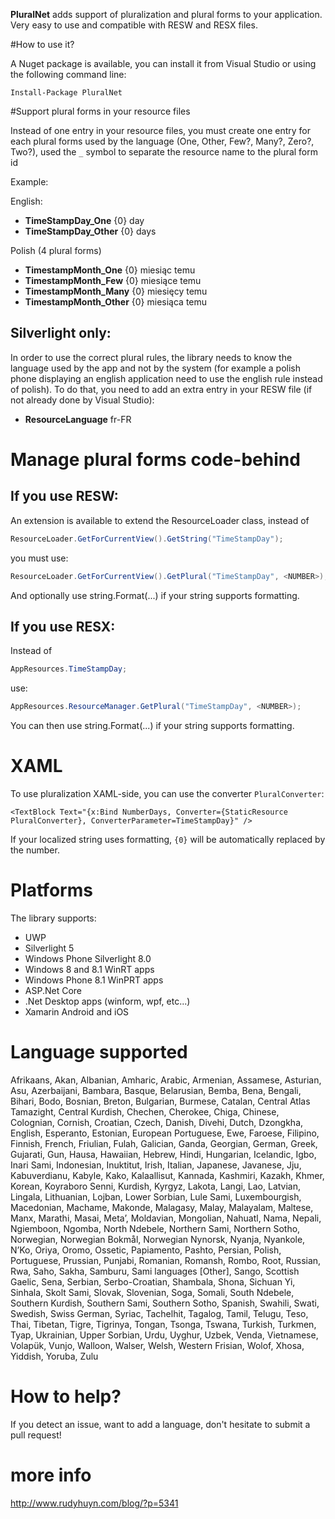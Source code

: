 __PluralNet__ adds support of pluralization and plural forms to your application. Very easy to use and compatible with RESW and RESX files.

#How to use it?

A Nuget package is available, you can install it from Visual Studio or using the following command line:

```nuget
Install-Package PluralNet
```

#Support plural forms in your resource files

Instead of one entry in your resource files, you must create one entry for each plural forms used by the language (One, Other, Few?, Many?, Zero?, Two?), used the ``_`` symbol to separate the resource name to the plural form id

Example:

English:
* __TimeStampDay_One__     {0} day
* __TimeStampDay_Other__   {0} days

Polish (4 plural forms)
* __TimestampMonth_One__	{0} miesiąc temu
* __TimestampMonth_Few__	{0} miesiące temu
* __TimestampMonth_Many__	{0} miesięcy temu
* __TimestampMonth_Other__	{0} miesiąca temu

## Silverlight only:

In order to use the correct plural rules, the library needs to know the language used by the app and not by the system (for example a polish phone displaying an english application need to use the english rule instead of polish).
To do that, you need to add an extra entry in your RESW file (if not already done by Visual Studio):


* __ResourceLanguage__	fr-FR

# Manage plural forms code-behind

## If you use RESW:

An extension is available to extend the ResourceLoader class, instead of

```csharp
ResourceLoader.GetForCurrentView().GetString("TimeStampDay");
```

you must use:

```csharp
ResourceLoader.GetForCurrentView().GetPlural("TimeStampDay", <NUMBER>);
```

And optionally use string.Format(...) if your string supports formatting.

## If you use RESX:

Instead of 

```csharp
AppResources.TimeStampDay;
```
use:

```csharp
AppResources.ResourceManager.GetPlural("TimeStampDay", <NUMBER>);
```

You can then use string.Format(...) if your string supports formatting.

# XAML
To use pluralization XAML-side, you can use the converter ``PluralConverter``:

```xaml
<TextBlock Text="{x:Bind NumberDays, Converter={StaticResource PluralConverter}, ConverterParameter=TimeStampDay}" />
```

If your localized string uses formatting, ``{0}`` will be automatically replaced by the number.

# Platforms

The library supports:
* UWP
* Silverlight 5
* Windows Phone Silverlight 8.0
* Windows 8 and 8.1 WinRT apps
* Windows Phone 8.1 WinPRT apps
* ASP.Net Core
* .Net Desktop apps (winform, wpf, etc...)
* Xamarin Android and iOS

# Language supported

Afrikaans, Akan, Albanian, Amharic, Arabic, Armenian, Assamese, Asturian, Asu, Azerbaijani, Bambara, Basque, Belarusian, Bemba, Bena, Bengali, Bihari, Bodo, Bosnian, Breton, Bulgarian, Burmese, Catalan, Central Atlas Tamazight, Central Kurdish, Chechen, Cherokee, Chiga, Chinese, Colognian, Cornish, Croatian, Czech, Danish, Divehi, Dutch, Dzongkha, English, Esperanto, Estonian, European Portuguese, Ewe, Faroese, Filipino, Finnish, French, Friulian, Fulah, Galician, Ganda, Georgian, German, Greek, Gujarati, Gun, Hausa, Hawaiian, Hebrew, Hindi, Hungarian, Icelandic, Igbo, Inari Sami, Indonesian, Inuktitut, Irish, Italian, Japanese, Javanese, Jju, Kabuverdianu, Kabyle, Kako, Kalaallisut, Kannada, Kashmiri, Kazakh, Khmer, Korean, Koyraboro Senni, Kurdish, Kyrgyz, Lakota, Langi, Lao, Latvian, Lingala, Lithuanian, Lojban, Lower Sorbian, Lule Sami, Luxembourgish, Macedonian, Machame, Makonde, Malagasy, Malay, Malayalam, Maltese, Manx, Marathi, Masai, Metaʼ, Moldavian, Mongolian, Nahuatl, Nama, Nepali, Ngiemboon, Ngomba, North Ndebele, Northern Sami, Northern Sotho, Norwegian, Norwegian Bokmål, Norwegian Nynorsk, Nyanja, Nyankole, N’Ko, Oriya, Oromo, Ossetic, Papiamento, Pashto, Persian, Polish, Portuguese, Prussian, Punjabi, Romanian, Romansh, Rombo, Root, Russian, Rwa, Saho, Sakha, Samburu, Sami languages [Other], Sango, Scottish Gaelic, Sena, Serbian, Serbo-Croatian, Shambala, Shona, Sichuan Yi, Sinhala, Skolt Sami, Slovak, Slovenian, Soga, Somali, South Ndebele, Southern Kurdish, Southern Sami, Southern Sotho, Spanish, Swahili, Swati, Swedish, Swiss German, Syriac, Tachelhit, Tagalog, Tamil, Telugu, Teso, Thai, Tibetan, Tigre, Tigrinya, Tongan, Tsonga, Tswana, Turkish, Turkmen, Tyap, Ukrainian, Upper Sorbian, Urdu, Uyghur, Uzbek, Venda, Vietnamese, Volapük, Vunjo, Walloon, Walser, Welsh, Western Frisian, Wolof, Xhosa, Yiddish, Yoruba, Zulu


# How to help?

If you detect an issue, want to add a language, don't hesitate to submit a pull request!

# more info

http://www.rudyhuyn.com/blog/?p=5341

 
